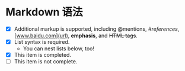 # Markdown 语法

- [x] Additional markup is supported, including @mentions, #*references*, [www.baidu.com](url), **emphasis**, and <del>HTML tags</del>.
- [x] List syntax is required.
  - You can nest lists below, too!
- [x] This item is completed.
- [ ] This item is not complete.
